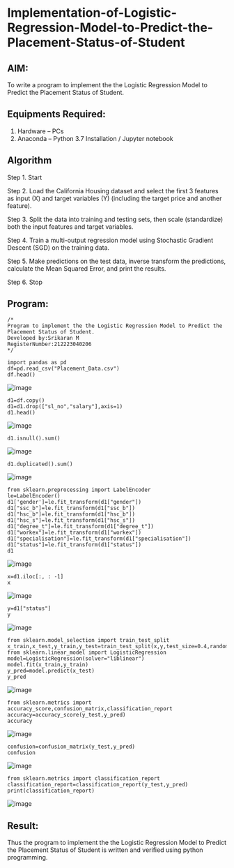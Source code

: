 # Implementation-of-Logistic-Regression-Model-to-Predict-the-Placement-Status-of-Student

## AIM:
To write a program to implement the the Logistic Regression Model to Predict the Placement Status of Student.

## Equipments Required:
1. Hardware – PCs
2. Anaconda – Python 3.7 Installation / Jupyter notebook

## Algorithm
Step 1. Start

Step 2. Load the California Housing dataset and select the first 3 features as input (X) and target variables (Y) (including the target price and another feature).

Step 3. Split the data into training and testing sets, then scale (standardize) both the input features and target variables.

Step 4. Train a multi-output regression model using Stochastic Gradient Descent (SGD) on the training data.

Step 5. Make predictions on the test data, inverse transform the predictions, calculate the Mean Squared Error, and print the results.

Step 6. Stop

## Program:
```
/*
Program to implement the the Logistic Regression Model to Predict the Placement Status of Student.
Developed by:Srikaran M
RegisterNumber:212223040206
*/
```
```
import pandas as pd
df=pd.read_csv("Placement_Data.csv")
df.head()
```
![image](https://github.com/user-attachments/assets/20fc6ab1-d4b0-4b99-b066-4f8e208b4750)

```
d1=df.copy()
d1=d1.drop(["sl_no","salary"],axis=1)
d1.head()
```
![image](https://github.com/user-attachments/assets/3175ba5d-43cc-48bf-bd04-bb635ccfcbbb)
```
d1.isnull().sum()
```
![image](https://github.com/user-attachments/assets/2bda4122-e0ac-40d0-af6d-7bfb79ed28cc)
```
d1.duplicated().sum()
```
![image](https://github.com/user-attachments/assets/15a79e7f-3dc2-422d-9678-3191d7d3f5f0)
```
from sklearn.preprocessing import LabelEncoder
le=LabelEncoder()
d1['gender']=le.fit_transform(d1["gender"])
d1["ssc_b"]=le.fit_transform(d1["ssc_b"])
d1["hsc_b"]=le.fit_transform(d1["hsc_b"])
d1["hsc_s"]=le.fit_transform(d1["hsc_s"])
d1["degree_t"]=le.fit_transform(d1["degree_t"])
d1["workex"]=le.fit_transform(d1["workex"])
d1["specialisation"]=le.fit_transform(d1["specialisation"])
d1["status"]=le.fit_transform(d1["status"])
d1
```
![image](https://github.com/user-attachments/assets/8fb0e4c3-b319-4512-9c4e-7bb500dff06c)
```
x=d1.iloc[:, : -1]
x
```
![image](https://github.com/user-attachments/assets/a095c719-6163-47cd-9a5f-bbec92eb44bd)
```
y=d1["status"]
y
```
![image](https://github.com/user-attachments/assets/dc08cc2e-de23-487a-9f28-d82a267eff79)
```
from sklearn.model_selection import train_test_split
x_train,x_test,y_train,y_test=train_test_split(x,y,test_size=0.4,random_state=45)
from sklearn.linear_model import LogisticRegression
model=LogisticRegression(solver="liblinear")
model.fit(x_train,y_train)
y_pred=model.predict(x_test)
y_pred
```
![image](https://github.com/user-attachments/assets/b40fe15c-2655-4c87-a3a8-ef826ba69304)
```
from sklearn.metrics import accuracy_score,confusion_matrix,classification_report
accuracy=accuracy_score(y_test,y_pred)
accuracy
```
![image](https://github.com/user-attachments/assets/53421f80-6719-4ef9-9ade-4760db45d381)
```
confusion=confusion_matrix(y_test,y_pred)
confusion
```
![image](https://github.com/user-attachments/assets/8b543b70-8d0c-45ea-8834-8263a959091c)
```
from sklearn.metrics import classification_report
classification_report=classification_report(y_test,y_pred)
print(classification_report)
```
![image](https://github.com/user-attachments/assets/ac4ef3b9-4363-496a-876a-9070ff92493b)


## Result:
Thus the program to implement the the Logistic Regression Model to Predict the Placement Status of Student is written and verified using python programming.
